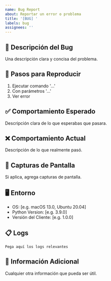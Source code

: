```yaml
---
name: Bug Report
about: Reportar un error o problema
title: '[BUG] '
labels: bug
assignees: ''
---
```


## 🐛 Descripción del Bug
Una descripción clara y concisa del problema.

## 🔄 Pasos para Reproducir
1. Ejecutar comando '...'
2. Con parámetros '...'
3. Ver error

## ✅ Comportamiento Esperado
Descripción clara de lo que esperabas que pasara.

## ❌ Comportamiento Actual
Descripción de lo que realmente pasó.

## 📸 Capturas de Pantalla
Si aplica, agrega capturas de pantalla.

## 🖥️ Entorno
- OS: [e.g. macOS 13.0, Ubuntu 20.04]
- Python Version: [e.g. 3.9.0]
- Versión del Cliente: [e.g. 1.0.0]

## 📋 Logs
```
Pega aquí los logs relevantes
```

## 🔧 Información Adicional
Cualquier otra información que pueda ser útil.
